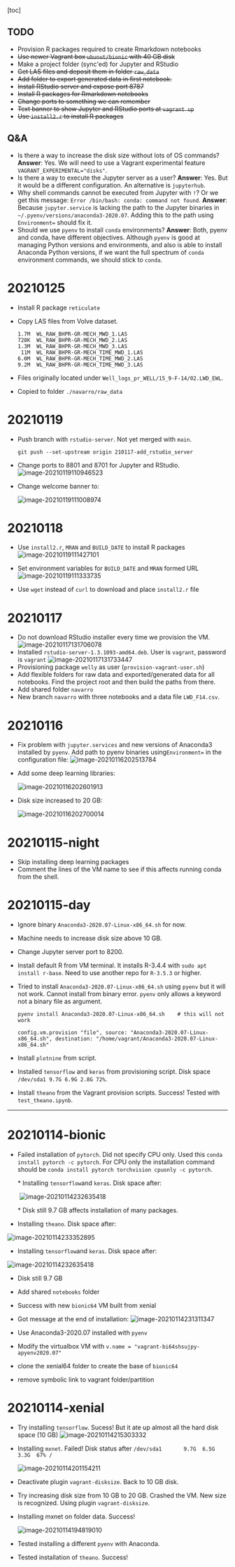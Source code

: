 [toc]



## TODO

* Provision R packages required to create Rmarkdown notebooks
* ~~Use newer Vagrant box `ubunut/bionic` with 40 GB disk~~
* Make a project folder (sync'ed) for Jupyter and RStudio
* ~~Get LAS files and deposit them in folder `raw_data`~~
* ~~Add folder to export generated data in first notebook.~~
* ~~Install RStudio server and expose port 8787~~
* ~~Install R packages for Rmarkdown notebooks~~
* ~~Change ports to something we can remember~~
* ~~Text banner to show Jupyter and RStudio ports at `vagrant up`~~
* ~~Use `install2.r` to install R packages~~



## Q&A

* Is there a way to increase the disk size without lots of OS commands? 
    **Answer**: Yes. We will need to use a Vagrant experimental feature `VAGRANT_EXPERIMENTAL="disks"`.
* Is there a way to execute the Jupyter server as a user? 
    **Answer**: Yes. But it would be a different configuration. An alternative is `jupyterhub`.
* Why shell commands cannot be executed from Jupyter with `!`? Or we get this message: `Error /bin/bash: conda: command not found`. 
    **Answer**: Because `jupyter.service` is lacking the path to the Jupyter binaries in `~/.pyenv/versions/anaconda3-2020.07`. Adding this to the path using `Environment=` should fix it.
* Should we use `pyenv` to install `conda` environments? 
    **Answer**: Both, pyenv and conda, have different objectives. Although `pyenv` is good at managing Python versions and environments, and also is able to install Anaconda Python versions, if we want the full spectrum of `conda` environment commands, we should stick to `conda`.



# 20210125

*   Install R package `reticulate`

*   Copy LAS files from Volve dataset.

    ```
    1.7M  WL_RAW_BHPR-GR-MECH_MWD_1.LAS
    728K  WL_RAW_BHPR-GR-MECH_MWD_2.LAS
    1.3M  WL_RAW_BHPR-GR-MECH_MWD_3.LAS
     11M  WL_RAW_BHPR-GR-MECH_TIME_MWD_1.LAS
    6.0M  WL_RAW_BHPR-GR-MECH_TIME_MWD_2.LAS
    9.2M  WL_RAW_BHPR-GR-MECH_TIME_MWD_3.LAS
    ```

    

*   Files originally located under `Well_logs_pr_WELL/15_9-F-14/02.LWD_EWL`.

*   Copied to folder `./navarro/raw_data`

# 20210119

*   Push branch with `rstudio-server`. Not yet merged with `main`.

    ```
    git push --set-upstream origin 210117-add_rstudio_server
    ```

    

*   Change ports to 8801 and 8701 for Jupyter and RStudio.
    ![image-20210119110946523](assets/NEWS/image-20210119110946523.png)

*   Change welcome banner to:

    ![image-20210119111008974](assets/NEWS/image-20210119111008974.png)



# 20210118



*   Use `install2.r`, `MRAN` and `BUILD_DATE` to install R packages
    ![image-20210119111427101](assets/NEWS/image-20210119111427101.png)
*   Set environment variables for `BUILD_DATE` and `MRAN` formed URL
    ![image-20210119111333735](assets/NEWS/image-20210119111333735.png)

*   Use `wget` instead of `curl` to download and place `install2.r` file

# 20210117

* Do not download RStudio installer every time we provision the VM.
    ![image-20210117131706078](assets/NEWS/image-20210117131706078.png)
* Installed `rstudio-server-1.3.1093-amd64.deb`. User is `vagrant`, password is `vagrant`
    ![image-20210117131733447](assets/NEWS/image-20210117131733447.png)
* Provisioning package `welly` as user (`provision-vagrant-user.sh`)
* Add flexible folders for raw data and exported/generated data for all notebooks. Find the project root and then build the paths from there.
* Add shared folder `navarro`
* New branch `navarro` with three notebooks and a data file `LWD_F14.csv`.

# 20210116
*   Fix problem with `jupyter.services` and new versions of Anaconda3 installed by `pyenv`. Add path to pyenv binaries using`Environment=` in the configuration file:
    ![image-20210116202513784](assets/NEWS/image-20210116202513784.png)
*   Add some deep learning libraries:
    
    ![image-20210116202601913](assets/NEWS/image-20210116202601913.png)
*   Disk size increased to 20 GB:
    
    ![image-20210116202700014](assets/NEWS/image-20210116202700014.png)

# 20210115-night
* Skip installing deep learning packages
* Comment the lines of the VM name to see if this affects running conda from the shell.
# 20210115-day
* Ignore binary `Anaconda3-2020.07-Linux-x86_64.sh` for now.
* Machine needs to increase disk size above 10 GB.
* Change Jupyter server port to 8200.
* Install default R from VM terminal. It installs R-3.4.4 with `sudo apt install r-base`. Need to use another repo for `R-3.5.3` or higher.

* Tried to install `Anaconda3-2020.07-Linux-x86_64.sh` using `pyenv` but it will not work. Cannot install from binary error. `pyenv` only allows a keyword not a binary file as argument.

    ```
    pyenv install Anaconda3-2020.07-Linux-x86_64.sh    # this will not work
    ```

    

    ```
    config.vm.provision "file", source: "Anaconda3-2020.07-Linux-x86_64.sh", destination: "/home/vagrant/Anaconda3-2020.07-Linux-x86_64.sh"
    ```

    

*   Install `plotnine` from script.

*   Installed `tensorflow` and `keras` from provisioning script. Disk space `/dev/sda1 9.7G 6.9G 2.8G 72%`.

*   Install `theano` from the Vagrant provision scripts. Success! Tested with `test_theano.ipynb`.

------

# 20210114-bionic

* Failed installation of `pytorch`. Did not specify CPU only. Used this `conda install pytorch -c pytorch`. For CPU only the installation command should be `conda install pytorch torchvision cpuonly -c pytorch`.

    \* Installing `tensorflow`and `keras`. Disk space after:

    ​    ![image-20210114232635418](assets/NEWS/image-20210114232635418.png)

    \* Disk still 9.7 GB affects installation of many packages.

* Installing `theano`. Disk space after:
  

![image-20210114233352895](assets/NEWS/image-20210114233352895.png)
    
* Installing `tensorflow`and `keras`. Disk space after:
  

![image-20210114232635418](assets/NEWS/image-20210114232635418.png)
    
* Disk still 9.7 GB

* Add shared `notebooks` folder

* Success with new `bionic64` VM built from xenial

* Got message at the end of installation:
    ![image-20210114231311347](assets/NEWS/image-20210114231311347.png)
    
* Use Anaconda3-2020.07 installed with `pyenv`

* Modify the virtualbox VM with `v.name = "vagrant-bi64shsujpy-apyenv2020.07"`

* clone the xenial64 folder to create the base of `bionic64`

* remove symbolic link to vagrant folder/partition

# 20210114-xenial

* Try installing `tensorflow`. Sucess! But it ate up almost all the hard disk space (10 GB)
    ![image-20210114215303332](assets/NEWS/image-20210114215303332.png)
    
* Installing `mxnet`. Failed!
    Disk status after 
    ``/dev/sda1       9.7G  6.5G  3.3G  67% /``
    
    <img src="assets/NEWS/image-20210114201154211.png" alt="image-20210114201154211"  />

* Deactivate plugin `vagrant-disksize`. Back to 10 GB disk.

* Try increasing disk size from 10 GB to 20 GB. Crashed the VM. New size is recognized. Using plugin `vagrant-disksize`.

* Installing mxnet on folder data. Success!
  
    ![image-20210114194819010](assets/NEWS/image-20210114194819010.png)
* Tested installing a different `pyenv` with Anaconda.

* Tested installation of `theano`. Success!

